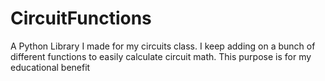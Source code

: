 # CircuitFunctions
A Python Library I made for my circuits class. I keep adding on a bunch of different functions to easily calculate circuit math. This purpose is for my educational benefit
